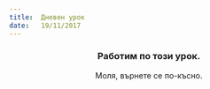 ```yaml
---
title:  Дневен урок
date:   19/11/2017
---
```


### <center>Работим по този урок.</center>
<center>Моля, върнете се по-късно.</center>
